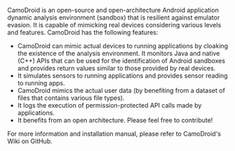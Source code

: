 CamoDroid is an open-source and open-architecture Android application dynamic analysis environment (sandbox) that is resilient against emulator evasion. It is capable of mimicking real devices considering various levels and features. CamoDroid has the following features:

- CamoDroid can mimic actual devices to running applications by cloaking the existence of the analysis environment. It monitors Java and native (C++) APIs that can be used for the identification of Android sandboxes and provides return values similar to those provided by real devices.
- It simulates sensors to running applications and provides sensor reading to running apps.
- CamoDroid mimics the actual user data (by benefiting from a dataset of files that contains various file types).
- It logs the execution of permission-protected API calls made by applications.
- It benefits from an open architecture. Please feel free to contribute!

For more information and installation manual, please refer to CamoDroid's Wiki on GitHub.

